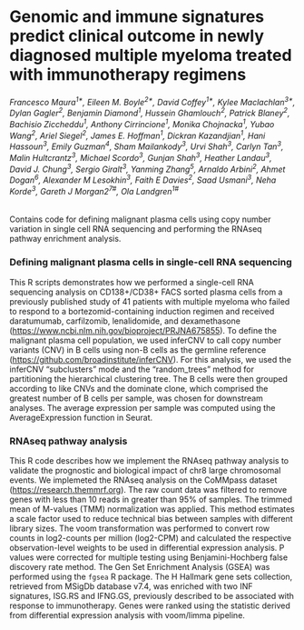 # Genomic and immune signatures predict clinical outcome in newly diagnosed multiple myeloma treated with immunotherapy regimens
###### Francesco Maura<sup>1*</sup>, Eileen M. Boyle<sup>2*</sup>, David Coffey<sup>1*</sup>, Kylee Maclachlan<sup>3*</sup>, Dylan Gagler<sup>2</sup>, Benjamin Diamond<sup>1</sup>, Hussein Ghamlouch<sup>2</sup>, Patrick Blaney<sup>2</sup>, Bachisio Ziccheddu<sup>1</sup>, Anthony Cirrincione<sup>1</sup>, Monika Chojnacka<sup>1</sup>, Yubao Wang<sup>2</sup>, Ariel Siegel<sup>2</sup>, James E. Hoffman<sup>1</sup>, Dickran Kazandjian<sup>1</sup>, Hani Hassoun<sup>3</sup>, Emily Guzman<sup>4</sup>, Sham Mailankody<sup>3</sup>, Urvi Shah<sup>3</sup>, Carlyn Tan<sup>3</sup>, Malin Hultcrantz<sup>3</sup>, Michael Scordo<sup>3</sup>, Gunjan Shah<sup>3</sup>, Heather Landau<sup>3</sup>, David J. Chung<sup>3</sup>, Sergio Giralt<sup>3</sup>, Yanming Zhang<sup>5</sup>, Arnaldo Arbini<sup>2</sup>, Ahmet Dogan<sup>6</sup>, Alexander M Lesokhin<sup>3</sup>, Faith E Davies<sup>2</sup>, Saad Usmani<sup>3</sup>, Neha Korde<sup>3</sup>, Gareth J Morgan2<sup>7#</sup>, Ola Landgren<sup>1#</sup>

Contains code for defining malignant plasma cells using copy number variation in single cell RNA sequencing and performing the RNAseq pathway enrichment analysis.

### Defining malignant plasma cells in single-cell RNA sequencing
This R scripts demonstrates how we performed a single-cell RNA sequencing analysis on CD138+/CD38+ FACS sorted plasma cells from a previously published study of 41 patients with multiple myeloma who failed to respond to a bortezomid-containing induction regimen and received daratumumab, carfilzomib, lenalidomide, and dexamethasone (https://www.ncbi.nlm.nih.gov/bioproject/PRJNA675855).  To define the malignant plasma cell population, we used inferCNV to call copy number variants (CNV) in B cells using non-B cells as the germline reference (https://github.com/broadinstitute/inferCNV). For this analysis, we used the inferCNV “subclusters” mode and the “random_trees” method for partitioning the hierarchical clustering tree. The B cells were then grouped according to like CNVs and the dominate clone, which comprised the greatest number of B cells per sample, was chosen for downstream analyses. The average expression per sample was computed using the AverageExpression function in Seurat.

### RNAseq pathway analysis
This R code describes how we implement the RNAseq pathway analysis to validate the prognostic and biological impact of chr8 large chromosomal events. We implemeted the RNAseq analysis on the CoMMpass dataset (https://research.themmrf.org). The raw count data was filtered to remove genes with less than 10 reads in greater than 95% of samples. The trimmed mean of M-values (TMM) normalization was applied. This method estimates a scale factor used to reduce technical bias between samples with different library sizes. The voom transformation was performed to convert row counts in log2-counts per million (log2-CPM) and calculated the respective observation-level weights to be used in differential expression analysis. P values were corrected for multiple testing using Benjamini-Hochberg false discovery rate method. The Gen Set Enrichment Analysis (GSEA) was performed using the `fgsea` R package. The H Hallmark gene sets collection, retrieved from MSigDb database v7.4, was enriched with two INF signatures, ISG.RS and IFNG.GS, previously described to be associated with response to immunotherapy. Genes were ranked using the statistic derived from differential expression analysis with voom/limma pipeline.

